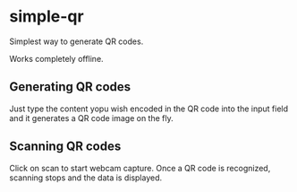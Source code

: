 # simple-qr
Simplest way to generate QR codes. 

Works completely offline. 

Generating QR codes
-------------------
Just type the content yopu wish encoded in the QR code into the input field and it generates a QR code image on the fly.

Scanning QR codes
-----------------
Click on scan to start webcam capture. Once a QR code is recognized, scanning stops and the data is displayed.
